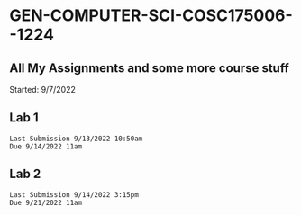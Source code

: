 # GEN-COMPUTER-SCI-COSC175006--1224
## All My Assignments and some more course stuff
Started: 9/7/2022


## Lab 1 
    Last Submission 9/13/2022 10:50am
    Due 9/14/2022 11am
## Lab 2 
    Last Submission 9/14/2022 3:15pm
    Due 9/21/2022 11am




